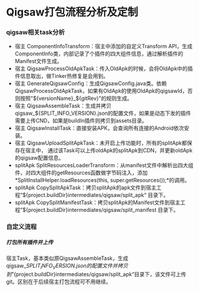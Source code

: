 Qigsaw打包流程分析及定制
=====================

###  qigsaw相关task分析

* 宿主 ComponentInfoTransform：宿主中添加的自定义Transform API，生成ComponentInfo类，内部记录了个插件的四大组件信息，通过解析插件的Manifest文件生成。
* 宿主 QigsawProcessOldApkTask：传入OldApk的时候，会将OldApk中的插件信息取出，做Tinker热修复是会用到。
* 宿主 GenerateQigsawConfig：生成QigsawConfig.java类。依赖QigsawProcessOldApkTask，如果有OldApk的使用OldApk的qigsawId，否则按照"${versionName}_${gitRev}"的规则生成。
* 宿主 QigsawAssembleTask：生成并拷贝qigsaw_${SPLIT_INFO_VERSION}.json的配置文件，如果是动态下发的插件需要上传CND，如果是buildIn插件则拷贝到assets目录。
* 宿主 QigsawInstallTask：直接安装APK，会查询所有连接的Android依次安装。
* 宿主 QigsawUploadSplitApkTask：未开启上传功能时，所有的splitApk都保存在宿主中，    通过该Task可以上传oldApk的splitApk到CDN，并更新oldApk的qigsaw配置信息。
* splitApk SplitResourcesLoaderTransform：从manifest文件中解析出四大组件，对四大组件的getResources函数做字节码注入，添加*SplitInstallHelper.loadResources(this, super.getResources());*的调用。
* splitApk CopySplitApkTask：拷贝splitApk的apk文件到宿主工程”${project.buildDir}intermediates/qigsaw/split_apk“ 目录下。
* splitApk CopySplitManifestTask：拷贝splitApk的Manifest文件到宿主工程”${project.buildDir}intermediates/qigsaw/split_manifest 目录下。


### 自定义流程

##### 打包所有插件并上传

宿主Task，基本类似原QigsawAssembleTask，生成qigsaw_${SPLIT_INFO_VERSION}.json的配置文件并拷贝到”${project.buildDir}intermediates/qigsaw/split_apk“目录下，该文件可上传git。区别在于后续宿主打包流程可不用继续。

